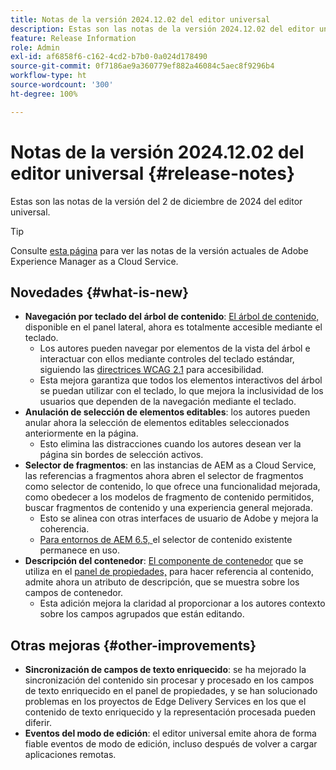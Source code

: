 ```yaml
---
title: Notas de la versión 2024.12.02 del editor universal
description: Estas son las notas de la versión 2024.12.02 del editor universal.
feature: Release Information
role: Admin
exl-id: af6858f6-c162-4cd2-b7b0-0a024d178490
source-git-commit: 0f7186ae9a360779ef882a46084c5aec8f9296b4
workflow-type: ht
source-wordcount: '300'
ht-degree: 100%

---
```


# Notas de la versión 2024.12.02 del editor universal {#release-notes}

Estas son las notas de la versión del 2 de diciembre de 2024 del editor universal.

>[!TIP]
>
>Consulte [esta página](/help/release-notes/release-notes-cloud/release-notes-current.md) para ver las notas de la versión actuales de Adobe Experience Manager as a Cloud Service.

## Novedades {#what-is-new}

* **Navegación por teclado del árbol de contenido**: [El árbol de contenido,](/help/sites-cloud/authoring/universal-editor/navigation.md#content-tree-mode) disponible en el panel lateral, ahora es totalmente accesible mediante el teclado.
   * Los autores pueden navegar por elementos de la vista del árbol e interactuar con ellos mediante controles del teclado estándar, siguiendo las [directrices WCAG 2.1](/help/sites-cloud/authoring/page-editor/accessible-content.md) para accesibilidad.
   * Esta mejora garantiza que todos los elementos interactivos del árbol se puedan utilizar con el teclado, lo que mejora la inclusividad de los usuarios que dependen de la navegación mediante el teclado.
* **Anulación de selección de elementos editables**: los autores pueden anular ahora la selección de elementos editables seleccionados anteriormente en la página.
   * Esto elimina las distracciones cuando los autores desean ver la página sin bordes de selección activos.
* **Selector de fragmentos**: en las instancias de AEM as a Cloud Service, las referencias a fragmentos ahora abren el selector de fragmentos como selector de contenido, lo que ofrece una funcionalidad mejorada, como obedecer a los modelos de fragmento de contenido permitidos, buscar fragmentos de contenido y una experiencia general mejorada.
   * Esto se alinea con otras interfaces de usuario de Adobe y mejora la coherencia.
   * [Para entornos de AEM 6.5, ](https://experienceleague.adobe.com/es/docs/experience-manager-65/content/implementing/developing/headless/universal-editor/introduction) el selector de contenido existente permanece en uso.
* **Descripción del contenedor**: [El componente de contenedor](/help/implementing/universal-editor/field-types.md#container) que se utiliza en el [panel de propiedades,](/help/sites-cloud/authoring/universal-editor/navigation.md#properties-panel-properties-rail) para hacer referencia al contenido, admite ahora un atributo de descripción, que se muestra sobre los campos de contenedor.
   * Esta adición mejora la claridad al proporcionar a los autores contexto sobre los campos agrupados que están editando.

## Otras mejoras {#other-improvements}

* **Sincronización de campos de texto enriquecido**: se ha mejorado la sincronización del contenido sin procesar y procesado en los campos de texto enriquecido en el panel de propiedades, y se han solucionado problemas en los proyectos de Edge Delivery Services en los que el contenido de texto enriquecido y la representación procesada pueden diferir.
* **Eventos del modo de edición**: el editor universal emite ahora de forma fiable eventos de modo de edición, incluso después de volver a cargar aplicaciones remotas.
